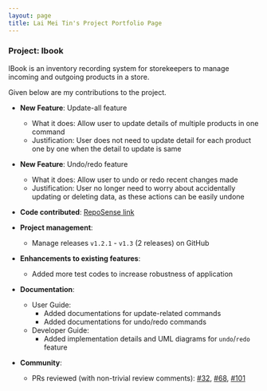 ```yaml
---
layout: page
title: Lai Mei Tin's Project Portfolio Page
---
```


### Project: Ibook

IBook is an inventory recording system for storekeepers to manage incoming and outgoing products in a store.

Given below are my contributions to the project.

* **New Feature**: Update-all feature
  * What it does: Allow user to update details of multiple products in one command
  * Justification: User does not need to update detail for each product one by one when the detail to update is same

* **New Feature**: Undo/redo feature
  * What it does: Allow user to undo or redo recent changes made
  * Justification: User no longer need to worry about accidentally updating or deleting data, as these actions can be easily undone 

* **Code contributed**: [RepoSense link](https://nus-cs2103-ay2122s2.github.io/tp-dashboard/?search=1001mei&breakdown=true)

* **Project management**:
  * Manage releases `v1.2.1` - `v1.3` (2 releases) on GitHub

* **Enhancements to existing features**: 
  * Added more test codes to increase robustness of application

* **Documentation**:
    * User Guide:
      * Added documentations for update-related commands
      * Added documentations for undo/redo commands
    * Developer Guide:
      * Added implementation details and UML diagrams for `undo`/`redo` feature

* **Community**: 
  * PRs reviewed (with non-trivial review comments): [#32](https://github.com/AY2122S2-CS2103T-T09-4/tp/pull/32), [#68](https://github.com/AY2122S2-CS2103T-T09-4/tp/pull/68), [#101](https://github.com/AY2122S2-CS2103T-T09-4/tp/pull/101)

